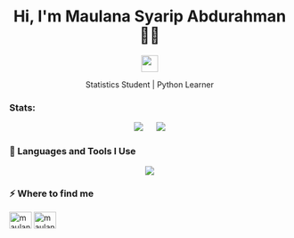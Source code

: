 <h1 align="center">Hi, I'm Maulana Syarip Abdurahman 👋👋</h1>

<p align="center">
  <img src="https://media.giphy.com/media/hvRJCLFzcasrR4ia7z/giphy.gif" width="30">
</p>

<p align="center">Statistics Student | Python Learner</p>

###  Stats:

<p align="center">
  <img src="https://github-readme-stats.vercel.app/api/top-langs/?username=maulanasyaa&theme=ayu-mirage&show_icons=true&hide_border=true&layout=compact" />
  &nbsp;&nbsp;&nbsp;&nbsp;
  <img src=https://github-readme-stats.vercel.app/api?username=maulanasyaa&theme=ayu-mirage&show_icons=true&hide_border=true&count_private=false/>
</p>

### 🚀 Languages and Tools I Use

<p align="center">
  <a href="https://skillicons.dev">
    <img src="https://skillicons.dev/icons?i=python,html,css,javascript,git,github,vscode" />
  </a>
</p>

### ⚡ Where to find me
<p align="left">
<a href="https://linkedin.com/in/maulanasyaripabdurahman" target="blank"><img align="center" src="https://raw.githubusercontent.com/rahuldkjain/github-profile-readme-generator/master/src/images/icons/Social/linked-in-alt.svg" alt="maulana syarip abdurahman" height="30" width="40" /></a>
<a href="https://instagram.com/maulanasyaa_" target="blank"><img align="center" src="https://raw.githubusercontent.com/rahuldkjain/github-profile-readme-generator/master/src/images/icons/Social/instagram.svg" alt="maulanasyaa_" height="30" width="40" /></a>
</p>
